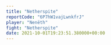 ```yaml
---
title: "Netherspite"
reportCode: "6P7hW1vajLwnkfrJ"
player: "Nenëth"
fight: "Netherspite"
date: 2021-10-01T19:23:51.380000+00:00
---
```

